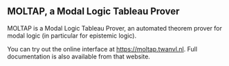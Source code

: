 ## MOLTAP, a Modal Logic Tableau Prover

MOLTAP is a Modal Logic Tableau Prover, an automated theorem prover for modal logic (in particular for epistemic logic).

You can try out the online interface at https://moltap.twanvl.nl. Full documentation is also available from that website.
